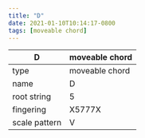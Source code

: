 ```yaml
---
title: "D"
date: 2021-01-10T10:14:17-0800
tags: [moveable chord]
---
```


|D|moveable chord|
|---|---|
|type|moveable chord|
|name|D|
|root string|5|
|fingering|X5777X|
|scale pattern|V|
